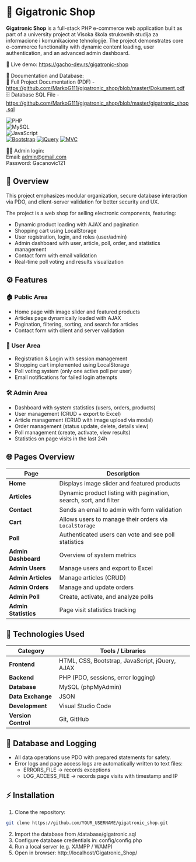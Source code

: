 # 🛒 Gigatronic Shop

**Gigatronic Shop** is a full-stack PHP e-commerce web application built as part of a university project at Visoka škola strukovnih studija za informacione i komunikacione tehnologije.
The project demonstrates core e-commerce functionality with dynamic content loading, user authentication, and an advanced admin dashboard.

🔗 Live demo: https://gacho-dev.rs/gigatronic-shop

📄 Documentation and Database: <br/>
📘 Full Project Documentation (PDF) - https://github.com/MarkoG111/gigatronic_shop/blob/master/Dokument.pdf <br/>
🗄️ Database SQL File - https://github.com/MarkoG111/gigatronic_shop/blob/master/gigatronic_shop.sql

![PHP](https://img.shields.io/badge/PHP-777BB4?style=for-the-badge&logo=php&logoColor=white)	
![MySQL](https://img.shields.io/badge/MySQL-4479A1?style=for-the-badge&logo=mysql&logoColor=white)	
![JavaScript](https://img.shields.io/badge/JavaScript-F7DF1E?style=for-the-badge&logo=javascript&logoColor=black)	
[![Bootstrap](https://img.shields.io/badge/Bootstrap-5.3-purple.svg?style=for-the-badge&logo=bootstrap)](https://getbootstrap.com/)
[![jQuery](https://img.shields.io/badge/jQuery-AJAX-blue.svg?style=for-the-badge&logo=jquery)](https://jquery.com/)
[![MVC](https://img.shields.io/badge/Architecture-MVC-success.svg?style=for-the-badge&logo=codeigniter)]()


👨‍💻 Admin login: <br/>
Email: admin@gmail.com <br/>
Password: Gacanovic121

## 🚀 Overview
This project emphasizes modular organization, secure database interaction via PDO, and client-server validation for better security and UX.

The project is a web shop for selling electronic components, featuring: <br/> 
- Dynamic product loading with AJAX and pagination 
- Shopping cart using LocalStorage
- User registration, login, and roles (user/admin)
- Admin dashboard with user, article, poll, order, and statistics management
- Contact form with email validation
- Real-time poll voting and results visualization


## ⚙️ Features
### 🏠 Public Area
- Home page with image slider and featured products
- Articles page dynamically loaded with AJAX
- Pagination, filtering, sorting, and search for articles
- Contact form with client and server validation

### 👤 User Area
- Registration & Login with session management
- Shopping cart implemented using LocalStorage
- Poll voting system (only one active poll per user)
- Email notifications for failed login attempts

### 🛠️ Admin Area
- Dashboard with system statistics (users, orders, products)
- User management (CRUD + export to Excel)
- Article management (CRUD with image upload via modal)
- Order management (status update, delete, details view)
- Poll management (create, activate, view results)
- Statistics on page visits in the last 24h


## 🌐 Pages Overview
| Page                 | Description                                                       |
| -------------------- | ----------------------------------------------------------------- |
| **Home**             | Displays image slider and featured products                       |
| **Articles**         | Dynamic product listing with pagination, search, sort, and filter |
| **Contact**          | Sends an email to admin with form validation                      |
| **Cart**             | Allows users to manage their orders via `LocalStorage`            |
| **Poll**             | Authenticated users can vote and see poll statistics              |
| **Admin Dashboard**  | Overview of system metrics                                        |
| **Admin Users**      | Manage users and export to Excel                                  |
| **Admin Articles**   | Manage articles (CRUD)                                            |
| **Admin Orders**     | Manage and update orders                                          |
| **Admin Poll**       | Create, activate, and analyze polls                               |
| **Admin Statistics** | Page visit statistics tracking                                    |


## 🧰 Technologies Used
| Category            | Tools / Libraries                              |
| ------------------- | ---------------------------------------------- |
| **Frontend**        | HTML, CSS, Bootstrap, JavaScript, jQuery, AJAX |
| **Backend**         | PHP (PDO, sessions, error logging)             |
| **Database**        | MySQL (phpMyAdmin)                             |
| **Data Exchange**   | JSON                                           |
| **Development**     | Visual Studio Code                             |
| **Version Control** | Git, GitHub                                    |


## 🧾 Database and Logging
- All data operations use PDO with prepared statements for safety.
- Error logs and page access logs are automatically written to text files:
  - ERRORS_FILE → records exceptions
  - LOG_ACCESS_FILE → records page visits with timestamp and IP

## ⚡ Installation
1. Clone the repository:
```bash
git clone https://github.com/YOUR_USERNAME/gigatronic_shop.git
```

2. Import the database from /database/gigatronic.sql
3. Configure database credentials in: config/config.php
4. Run a local server (e.g. XAMPP / WAMP)
5. Open in browser: http://localhost/Gigatronic_Shop/
